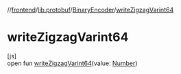 //[frontend](../../../index.md)/[lib.protobuf](../index.md)/[BinaryEncoder](index.md)/[writeZigzagVarint64](write-zigzag-varint64.md)

# writeZigzagVarint64

[js]\
open fun [writeZigzagVarint64](write-zigzag-varint64.md)(value: [Number](https://kotlinlang.org/api/latest/jvm/stdlib/kotlin/-number/index.html))
